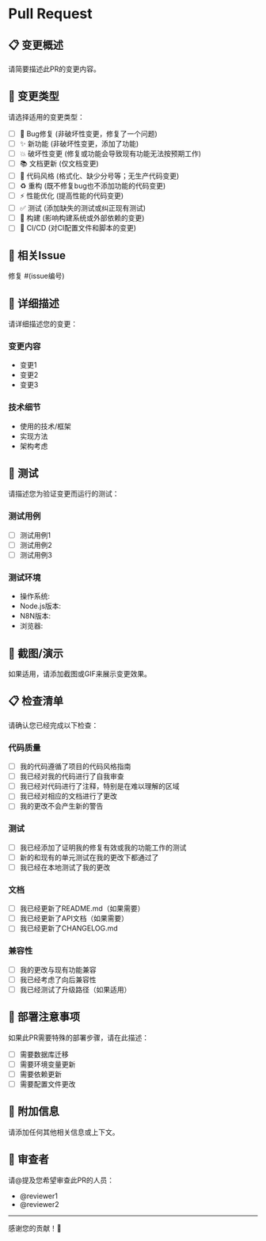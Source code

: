 # Pull Request

## 📋 变更概述
请简要描述此PR的变更内容。

## 🎯 变更类型
请选择适用的变更类型：
- [ ] 🐛 Bug修复 (非破坏性变更，修复了一个问题)
- [ ] ✨ 新功能 (非破坏性变更，添加了功能)
- [ ] 💥 破坏性变更 (修复或功能会导致现有功能无法按预期工作)
- [ ] 📚 文档更新 (仅文档变更)
- [ ] 🎨 代码风格 (格式化、缺少分号等；无生产代码变更)
- [ ] ♻️ 重构 (既不修复bug也不添加功能的代码变更)
- [ ] ⚡ 性能优化 (提高性能的代码变更)
- [ ] ✅ 测试 (添加缺失的测试或纠正现有测试)
- [ ] 🔧 构建 (影响构建系统或外部依赖的变更)
- [ ] 👷 CI/CD (对CI配置文件和脚本的变更)

## 🔗 相关Issue
修复 #(issue编号)

## 📝 详细描述
请详细描述您的变更：

### 变更内容
- 变更1
- 变更2
- 变更3

### 技术细节
- 使用的技术/框架
- 实现方法
- 架构考虑

## 🧪 测试
请描述您为验证变更而运行的测试：

### 测试用例
- [ ] 测试用例1
- [ ] 测试用例2
- [ ] 测试用例3

### 测试环境
- 操作系统: 
- Node.js版本: 
- N8N版本: 
- 浏览器: 

## 📸 截图/演示
如果适用，请添加截图或GIF来展示变更效果。

## 📋 检查清单
请确认您已经完成以下检查：

### 代码质量
- [ ] 我的代码遵循了项目的代码风格指南
- [ ] 我已经对我的代码进行了自我审查
- [ ] 我已经对代码进行了注释，特别是在难以理解的区域
- [ ] 我已经对相应的文档进行了更改
- [ ] 我的更改不会产生新的警告

### 测试
- [ ] 我已经添加了证明我的修复有效或我的功能工作的测试
- [ ] 新的和现有的单元测试在我的更改下都通过了
- [ ] 我已经在本地测试了我的更改

### 文档
- [ ] 我已经更新了README.md（如果需要）
- [ ] 我已经更新了API文档（如果需要）
- [ ] 我已经更新了CHANGELOG.md

### 兼容性
- [ ] 我的更改与现有功能兼容
- [ ] 我已经考虑了向后兼容性
- [ ] 我已经测试了升级路径（如果适用）

## 🚀 部署注意事项
如果此PR需要特殊的部署步骤，请在此描述：

- [ ] 需要数据库迁移
- [ ] 需要环境变量更新
- [ ] 需要依赖更新
- [ ] 需要配置文件更改

## 📝 附加信息
请添加任何其他相关信息或上下文。

## 👥 审查者
请@提及您希望审查此PR的人员：
- @reviewer1
- @reviewer2

---

感谢您的贡献！🎉
